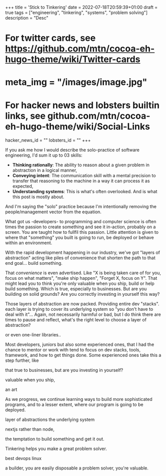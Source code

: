 +++
title = 'Stick to Tinkering'
date = 2022-07-18T20:59:39+01:00
draft = true
tags = ["engineering", "tinkering", "systems", "problem solving"]
description = "Desc"

# For twitter cards, see https://github.com/mtn/cocoa-eh-hugo-theme/wiki/Twitter-cards
# meta_img = "/images/image.jpg"

# For hacker news and lobsters builtin links, see github.com/mtn/cocoa-eh-hugo-theme/wiki/Social-Links
hacker_news_id = ""
lobsters_id = ""
+++

If you ask me how I would describe the solo-practice of software engineering, I'd sum it up to 03 skills:

- **Thinking rationally**: The ability to reason about a given problem in abstraction in a logical manner,
- **Conveying intent**: The communication skill with a mental precision to transfer that reasoning to the machine in a way it can process it as expected, 
- **Understanding systems**: This is what's often overlooked. And is what this post is mostly about. 

And I'm saying the "solo" practice because I'm intentionally removing the people/management vector from the equation. 


What got us -developers- to programming and computer science is often times the passion to create something and see it in-action, probably on a screen. You are taught how to fullfil this passion. Little attention is given to where that "something" you built is going to run, be deployed or behave within an environment.

With the rapid development happening in our industry, we've got "layers of abstraction" acting like piles of convenience that shorten the path to that end goal... build something. 

That *convenience* is even advertised. Like "X is being taken care of for you, focus on what matters", "make ship happen", "Forget X, focus on Y". That might lead you to think you're only valuable when you ship, build or help build something. Which is true, especially to businesses. But are you building on solid grounds? Are you correctly investing in yourself this way?

Those layers of abstraction are now packed. Providing entire dev "stacks". each layer is trying to cover its underlying system so "you don't have to deal with it"... Again, not necessarily harmful or bad, but I do think there are times to pause and reflect, what's the right level to choose a layer of abstraction? 

or even one-liner libraries.. 

Most developers, juniors but also some experienced ones, that I had the chance to mentor or work with tend to focus on dev stacks, tools, framework, and how to get things done. 
Some experienced ones take this a step further, like

that true to businesses, but are you investing in yourself? 

valuable when you ship, 

an art

As we progress, we continue learning ways to build more sophisticated programs, and to a lesser extent, where our program is going to be deployed.


layer of abstractions the underlying system





nextjs rather than node, 

the temptation to build something and get it out. 

Tinkering helps you make a great problem solver.

best devops linux


a builder, you are easily disposable
a problem solver, you're valuable. 